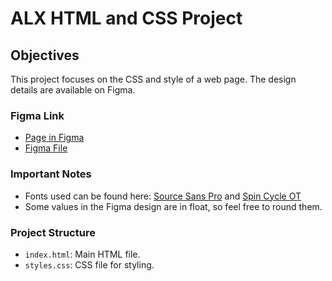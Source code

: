 # ALX HTML and CSS Project

## Objectives

This project focuses on the CSS and style of a web page. The design details are available on Figma.

### Figma Link

- [Page in Figma](#)
- [Figma File](#)

### Important Notes

- Fonts used can be found here: [Source Sans Pro](#) and [Spin Cycle OT](#)
- Some values in the Figma design are in float, so feel free to round them.

### Project Structure

- `index.html`: Main HTML file.
- `styles.css`: CSS file for styling.
